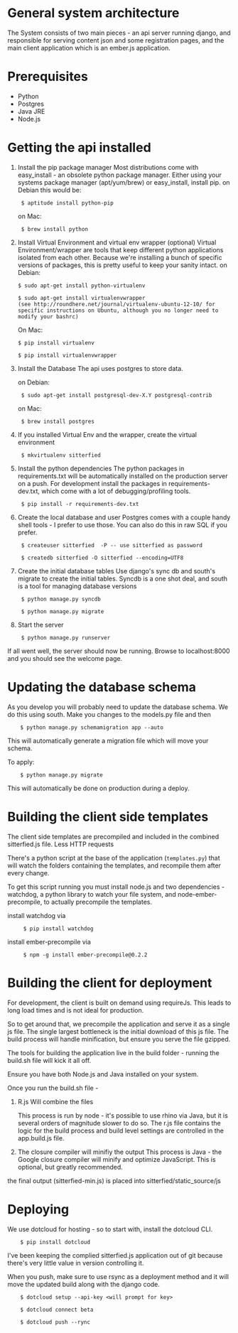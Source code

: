 General system architecture
============================

The System consists of two main pieces - an api server running django, and responsible for serving content json and some registration pages, and the main client application which is an ember.js application.


Prerequisites
=============

* Python
* Postgres
* Java JRE
* Node.js


Getting the api installed
=========================

1. Install the pip package manager
	Most distributions come with easy_install - an obsolete python package manager. Either using your systems package manager (apt/yum/brew) or easy_install, install pip.
	on Debian this would be:

		$ aptitude install python-pip

	on Mac:

		$ brew install python

2.  Install Virtual Environment and virtual env wrapper (optional)
	Virtual Environment/wrapper are tools that keep different python applications isolated from each other. Because we're installing a bunch of specific versions of packages, this is pretty useful to keep your sanity intact.
	on Debian:

		$ sudo apt-get install python-virtualenv

		$ sudo apt-get install virtualenvwrapper
		(see http://roundhere.net/journal/virtualenv-ubuntu-12-10/ for specific instructions on Ubuntu, although you no longer need to modify your bashrc)

	On Mac:

		$ pip install virtualenv

		$ pip install virtualenvwrapper

3. Install the Database
	 The api uses postgres to store data.

	on Debian:

		$ sudo apt-get install postgresql-dev-X.Y postgresql-contrib

	on Mac:

		$ brew install postgres

4. If you installed Virtual Env and the wrapper, create the virtual environment

		$ mkvirtualenv sitterfied

5. Install the python dependencies
	 The python packages in requirements.txt will be automatically installed on the production server on a push. For development install the packages in requirements-dev.txt, which come with a lot of debugging/profiling tools.

		$ pip install -r requirements-dev.txt

6. Create the local database and user
	 Postgres comes with a couple handy shell tools - I prefer to use those. You can also do this in raw SQL if you prefer.

		$ createuser sitterfied  -P -- use sitterfied as password

		$ createdb sitterfied -O sitterfied --encoding=UTF8

7. Create the initial database tables
	 Use django's sync db and south's migrate to create the initial tables. Syncdb is a one shot deal, and south is a tool for managing database versions

		$ python manage.py syncdb

		$ python manage.py migrate

8. Start the server

		$ python manage.py runserver

If all went well, the server should now be running. Browse to localhost:8000 and you should see the welcome page.


Updating the database schema
============================
As you develop you will probably need to update the database schema.
We do this using south. Make you changes to the models.py file and then

		$ python manage.py schemamigration app --auto

This will automatically generate a migration file which will move your schema.

To apply:

		$ python manage.py migrate

This will automatically be done on production during a deploy.


Building the client side templates
==================================

The client side templates are precompiled and included in the combined sitterfied.js file. Less HTTP requests

There's a python script at the base of the application (`templates.py`) that will watch the folders containing the templates, and recompile them after every change.

To get this script running you must install node.js and two dependencies - watchdog, a python library to watch your file system, and node-ember-precompile, to actually precompile the templates.

install watchdog via

		 $ pip install watchdog

install ember-precompile via

		 $ npm -g install ember-precompile@0.2.2


Building the client for deployment
==================================

For development, the client is built on demand using requireJs. This leads to long load times and is not ideal for production.

So to get around that, we precompile the application and serve it as a single js file.
The single largest bottleneck is the initial download of this js file. The build process will handle minification, but ensure you serve the file gzipped.

The tools for building the application live in the build folder - running the build.sh file will kick it all off.

Ensure you have both Node.js and Java installed on your system.

Once you run the build.sh file -

1. R.js Will combine the files

	This process is run by node - it's possible to use rhino via Java, but it is several orders of magnitude slower to do so.
	The r.js file contains the logic for the build process and build level settings are controlled in the app.build.js file.

2. The closure compiler will minifiy the output
	 This process is Java - the Google closure compiler will minify and optimize JavaScript. This is optional, but greatly recommended.

the final output (sitterfied-min.js) is placed into sitterfied/static_source/js


Deploying
====================================

We use dotcloud for hosting - so to start with, install the dotcloud CLI.

		$ pip install dotcloud

I've been keeping the complied sitterfied.js application out of git because there's very little value in version controlling it.

When you push, make sure to use rsync as a deployment method and it will move the updated build along with the django code.

		$ dotcloud setup --api-key <will prompt for key>

		$ dotcloud connect beta

		$ dotcloud push --rync
